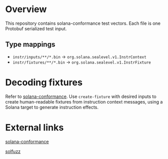# Overview

This repository contains solana-conformance test vectors.
Each file is one Protobuf serialized test input.

## Type mappings

- `instr/inputs/**/*.bin` -> `org.solana.sealevel.v1.InstrContext`
- `instr/fixtures/**/*.bin` -> `org.solana.sealevel.v1.InstrFixture`

# Decoding fixtures

Refer to [solana-conformance](https://github.com/firedancer-io/solana-conformance). Use `create-fixture` with desired inputs to create human-readable fixtures from instruction context messages, using a Solana target to generate instruction effects.

# External links
[solana-conformance](https://github.com/firedancer-io/solana-conformance)

[solfuzz](https://github.com/firedancer-io/solfuzz)
